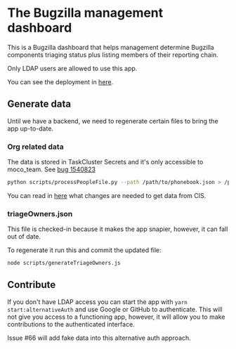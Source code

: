 # The Bugzilla management dashboard

This is a Bugzilla dashboard that helps management determine Bugzilla components triaging status plus listing members of their reporting chain.

Only LDAP users are allowed to use this app.

You can see the deployment in [here](http://bugzilla-management-dashboard.netlify.com/).

## Generate data

Until we have a backend, we need to regenerate certain files to bring the app up-to-date.

### Org related data

The data is stored in TaskCluster Secrets and it's only accessible to moco_team. See [bug 1540823](https://bugzilla.mozilla.org/show_bug.cgi?id=1540823)

```bash
python scripts/processPeopleFile.py --path /path/to/phonebook.json > /path/to/smaller_file.json
```

You can read in [here](https://github.com/mozilla-iam/cis/issues/402) what changes are needed to get data from CIS.

### triageOwners.json

This file is checked-in because it makes the app snapier, however, it can fall out of date.

To regenerate it run this and commit the updated file:

```bash
node scripts/generateTriageOwners.js
```

## Contribute

If you don't have LDAP access you can start the app with `yarn start:alternativeAuth` and use Google or GitHub to authenticate. This will
not give you access to a functioning app, however, it will allow you to make contributions to the authenticated interface.

Issue #66 will add fake data into this alternative auth approach.